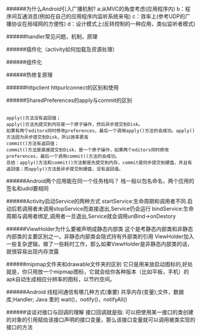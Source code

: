 ######为什么Android引入广播机制?
a:从MVC的角度考虑(应用程序内) 
b：程序间互通消息(例如在自己的应用程序内监听系统来电)
c：效率上(参考UDP的广播协议在局域网的方便性)
d：设计模式上(反转控制的一种应用，类似监听者模式)


######handler常见问题，机制，原理



######插件化（activity如何加载及资源处理）

######组件化

######热修复原理

######httpclient httpurlconnect的区别和使用

######SharedPreferences的apply与commit的区别
````$xslt

apply()方法没有返回值；
apply()方法先提交到内存是一个原子操作，然后异步提交到Disk。
如果有两个editors同时修改preferences，最后一个调用apply()方法的会成功。apply()方法因为异步提交到Disk，所以效率更高
commit()方法有返回值；
commit()方法是直接提交到Disk，是一个原子操作，如果两个editors同时修改preferences，最后一个调用commit()方法的会成功。
总结：apply()方法和commit()方法都是先提交到内存，commit是同步提交到硬盘，并且有返回值；而apply()方法是异步提交到硬盘，没有返回值。

````



######Android两个应用能在同一个任务栈吗？
栈一般以包名命名，两个应用的签名和udid要相同

######Activity启动Service的两种方式
startService:生命周期和调用者不同.启动后若调用者未调用stopService而直接退出,Service仍会运行
bindService:生命周期与调用者绑定,调用者一旦退出,Service就会调用unBind->onDestory



######ViewHolder为什么要被声明成静态内部类
这个是考静态内部类和非静态内部类的主要区别之一。非静态内部类会隐式持有外部类的引用
ViewHolder加入一些复杂逻辑，做了一些耗时工作，那么如果ViewHolder是非静态内部类的话，就很容易出现内存泄露


######mipmap文件夹和drawable文件夹的区别
它只是用来放启动图标的,好处就是，你只用放一个mipmap图标，它就会给你各种版本（比如平板，手机）的apk自动生成相应分辨率的图标，以节约空间。



######Android 线程间通信有哪几种方式(重要)
共享内存(变量);文件，数据库;Handler; Java 里的 wait()，notify()，notifyAll()


######谈谈对接口与回调的理解
接口回调就是指: 可以把使用某一接口的类创建的对象的引用赋给该接口声明的接口变量，那么该接口变量就可以调用被类实现的接口的方法













































